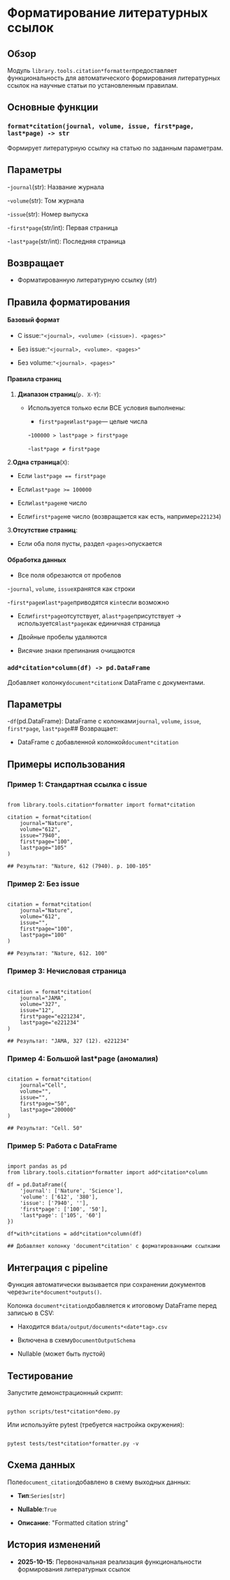 # Форматирование литературных ссылок

## Обзор

Модуль `library.tools.citation*formatter`предоставляет функциональность для
автоматического формирования литературных ссылок на научные статьи по
установленным правилам.

## Основные функции

### `format*citation(journal, volume, issue, first*page, last*page) -> str`

Формирует литературную ссылку на статью по заданным параметрам.

## Параметры

-`journal`(str): Название журнала

-`volume`(str): Том журнала

-`issue`(str): Номер выпуска

-`first*page`(str/int): Первая страница

-`last*page`(str/int): Последняя страница

## Возвращает

- Форматированную литературную ссылку (str)

## Правила форматирования

#### Базовый формат

- С issue:`"<journal>, <volume> (<issue>). <pages>"`

- Без issue:`"<journal>, <volume>. <pages>"`

- Без volume:`"<journal>. <pages>"`

#### Правила страниц

1. **Диапазон страниц**(`p. X-Y`):

   - Используется только если ВСЕ условия выполнены:

     - `first*page`и`last*page`— целые числа

     -`100000 > last*page > first*page`

     -`last*page ≠ first*page`

2.**Одна страница**(`X`):

- Если `last*page == first*page`

- Если`last*page >= 100000`

- Если`last*page`не число

- Если`first*page`не число (возвращается как есть, например`e221234`)

3.**Отсутствие страниц**:

- Если оба поля пусты, раздел `<pages>`опускается

#### Обработка данных

- Все поля обрезаются от пробелов

-`journal`, `volume`, `issue`хранятся как строки

-`first*page`и`last*page`приводятся к`int`если возможно

- Если`first*page`отсутствует, а`last*page`присутствует → используется`last*page`как единичная страница

- Двойные пробелы удаляются

- Висячие знаки препинания очищаются

### `add*citation*column(df) -> pd.DataFrame`

Добавляет колонку`document*citation`к DataFrame с документами.

## Параметры

-`df`(pd.DataFrame): DataFrame с колонками`journal`, `volume`, `issue`, `first*page`, `last*page`##
Возвращает:

- DataFrame с добавленной колонкой`document*citation`

## Примеры использования

### Пример 1: Стандартная ссылка с issue

```

from library.tools.citation*formatter import format*citation

citation = format*citation(
    journal="Nature",
    volume="612",
    issue="7940",
    first*page="100",
    last*page="105"
)

## Результат: "Nature, 612 (7940). p. 100-105"

```

### Пример 2: Без issue

```

citation = format*citation(
    journal="Nature",
    volume="612",
    issue="",
    first*page="100",
    last*page="100"
)

## Результат: "Nature, 612. 100"

```

### Пример 3: Нечисловая страница

```

citation = format*citation(
    journal="JAMA",
    volume="327",
    issue="12",
    first*page="e221234",
    last*page="e221234"
)

## Результат: "JAMA, 327 (12). e221234"

```

### Пример 4: Большой last*page (аномалия)

```

citation = format*citation(
    journal="Cell",
    volume="",
    issue="",
    first*page="50",
    last*page="200000"
)

## Результат: "Cell. 50"

```

### Пример 5: Работа с DataFrame

```

import pandas as pd
from library.tools.citation*formatter import add*citation*column

df = pd.DataFrame({
    'journal': ['Nature', 'Science'],
    'volume': ['612', '380'],
    'issue': ['7940', ''],
    'first*page': ['100', '50'],
    'last*page': ['105', '60']
})

df*with*citations = add*citation*column(df)

## Добавляет колонку 'document*citation' с форматированными ссылками

```

## Интеграция с pipeline

Функция автоматически вызывается при сохранении документов через`write*document*outputs()`.

Колонка `document*citation`добавляется к итоговому DataFrame перед записью в
CSV:

- Находится в`data/output/documents*<date*tag>.csv`

- Включена в схему`DocumentOutputSchema`

- Nullable (может быть пустой)

## Тестирование

Запустите демонстрационный скрипт:

```

python scripts/test*citation*demo.py

```

Или используйте pytest (требуется настройка окружения):

```

pytest tests/test*citation*formatter.py -v

```

## Схема данных

Поле`document_citation`добавлено в схему выходных данных:

- **Тип**:`Series[str]`

- **Nullable**:`True`

- **Описание**: "Formatted citation string"

## История изменений

- **2025-10-15**: Первоначальная реализация функциональности формирования литературных ссылок
